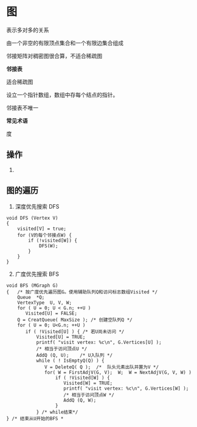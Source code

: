 # 图

表示多对多的关系

由一个非空的有限顶点集合和一个有限边集合组成

邻接矩阵对稠密图很合算，不适合稀疏图

**邻接表**

适合稀疏图

设立一个指针数组，数组中存每个结点的指针。

邻接表不唯一



**常见术语**

度

## 操作

1. 

## 图的遍历

1. 深度优先搜索 DFS

```
void DFS (Vertex V)
{
	visited[V] = true;
	for (V的每个邻接点W) {
		if (!visited[W]) {
			DFS(W);
		}
	}
}
```
2. 广度优先搜索 BFS
```
void BFS (MGraph G)
{   /* 按广度优先遍历图G。使用辅助队列Q和访问标志数组Visited */
    Queue  *Q;    
    VertexType  U, V, W;
    for ( U = 0; U < G.n; ++U )  
       Visited[U] = FALSE;
    Q = CreatQueue( MaxSize ); /* 创建空队列Q */
    for ( U = 0; U<G.n; ++U )
       if ( !Visited[U] ) { /* 若U尚未访问 */
           Visited[U] = TRUE; 
           printf( "visit vertex: %c\n", G.Vertices[U] );
           /* 相当于访问顶点U */
           AddQ (Q, U);    /* U入队列 */
           while ( ! IsEmptyQ(Q) ) {
              V = DeleteQ( Q );  /*  队头元素出队并置为V */
              for( W = FirstAdjV(G, V);  W;  W = NextAdjV(G, V, W) )
                  if ( !Visited[W] ) {
                     Visited[W] = TRUE;
                     printf( "visit vertex: %c\n", G.Vertices[W] );
                     /* 相当于访问顶点W */
                     AddQ (Q, W);
                  }
           } /* while结束*/
} /* 结束从U开始的BFS *
```
